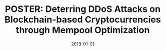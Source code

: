 ---
title: "POSTER: Deterring DDoS Attacks on Blockchain-based Cryptocurrencies through Mempool Optimization"
collection: publications
permalink: /publication/2018-01-01-POSTER-Deterring-DDoS-Attacks-on-Blockchain-based-Cryptocurrencies-through-Mempool-Optimization
date: 2018-01-01
venue: 'In the proceedings of Proceedings of the 2018 on Asia Conference on Computer and Communications Security, AsiaCCS 2018, Incheon, Republic of Korea, June 04-08, 2018'
paperurl: 'https://doi.org/10.1145/3196494.3201584'
citation: ' Muhammad Saad,  My Thai,  David Mohaisen, &quot;POSTER: Deterring DDoS Attacks on Blockchain-based Cryptocurrencies through Mempool Optimization.&quot; In the proceedings of Proceedings of the 2018 on Asia Conference on Computer and Communications Security, AsiaCCS 2018, Incheon, Republic of Korea, 2018.'
---